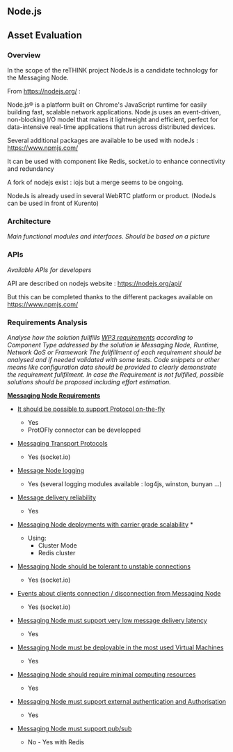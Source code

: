 ## Node.js

## Asset Evaluation

### Overview

In the scope of the reTHINK project NodeJs is a candidate technology for the Messaging Node.

From https://nodejs.org/ :

Node.js® is a platform built on Chrome's JavaScript runtime for easily building fast, scalable network applications. Node.js uses an event-driven, non-blocking I/O model that makes it lightweight and efficient, perfect for data-intensive real-time applications that run across distributed devices.

Several additional packages are available to be used with nodeJs : https://www.npmjs.com/

It can be used with component like Redis, socket.io to enhance connectivity and redundancy


A fork of nodejs exist : iojs but a merge seems to be ongoing.

NodeJs is already used in several WebRTC platform or product. (NodeJs can be used in front of Kurento) 


### Architecture

*Main functional modules and interfaces. Should be based on a picture*

### APIs

*Available APIs for developers*

API are described on nodejs website : https://nodejs.org/api/

But this can be completed thanks to the different packages available on https://www.npmjs.com/

### Requirements Analysis

*Analyse how the solution fullfills [WP3 requirements](selection-criteria.md) according to Component Type addressed by the solution ie Messaging Node, Runtime, Network QoS or Framework*
*The fullfillment of each requirement should be analysed and if needed validated with some tests. Code snippets or other means like configuration data should be provided to clearly demonstrate the requirement fullfilment.
In case the Requirement is not fulfilled, possible solutions should be proposed including effort estimation.*


**[Messaging Node Requirements](https://github.com/reTHINK-project/core-framework/labels/Messaging%20Node%20Requirement)**


* [It should be possible to support Protocol on-the-fly](https://github.com/reTHINK-project/core-framework/issues/21)
  * Yes
  * ProtOFly connector can be developped

* [Messaging Transport Protocols](https://github.com/reTHINK-project/core-framework/issues/20)
  * Yes (socket.io)
   
* [Message Node logging](https://github.com/reTHINK-project/core-framework/issues/18)
  * Yes (several logging modules available : log4js, winston, bunyan ...)

* [Message delivery reliability](https://github.com/reTHINK-project/core-framework/issues/17)
  * Yes

* [Messaging Node deployments with carrier grade scalability](https://github.com/reTHINK-project/core-framework/issues/16)
  * 
  * Using:
    * Cluster Mode
    * Redis cluster
    
* [Messaging Node should be tolerant to unstable connections](https://github.com/reTHINK-project/core-framework/issues/15)
  * Yes (socket.io)

* [Events about clients connection / disconnection from Messaging Node](https://github.com/reTHINK-project/core-framework/issues/14)
  * Yes (socket.io)

* [Messaging Node must support very low message delivery latency](https://github.com/reTHINK-project/core-framework/issues/13)
  * Yes 

* [Messaging Node must be deployable in the most used Virtual Machines](https://github.com/reTHINK-project/core-framework/issues/12)
  * Yes

* [Messaging Node should require minimal computing resources](https://github.com/reTHINK-project/core-framework/issues/11)
  * Yes

* [Messaging Node must support external authentication and Authorisation](https://github.com/reTHINK-project/core-framework/issues/10)
  * Yes

* [Messaging Node must support pub/sub](https://github.com/reTHINK-project/core-framework/issues/9)
  * No - Yes with Redis

